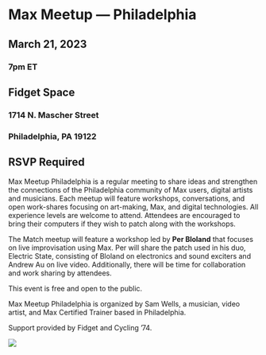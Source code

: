# Max Meetup — Philadelphia 
## March 21, 2023
### 7pm ET
## Fidget Space
### 1714 N. Mascher Street 
### Philadelphia, PA 19122
 
## RSVP Required
 
Max Meetup Philadelphia is a regular meeting to share ideas and strengthen the connections of the Philadelphia community of Max users, digital artists and musicians. Each meetup will feature workshops, conversations, and open work-shares focusing on art-making, Max, and digital technologies. All experience levels are welcome to attend. Attendees are encouraged to bring their computers if they wish to patch along with the workshops.
 
The Match meetup will feature a workshop led by **Per Bloland** that focuses on live improvisation using Max. Per will share the patch used in his duo, Electric State, consisting of Bloland on electronics and sound exciters and Andrew Au on live video. Additionally, there will be time for collaboration and work sharing by attendees.
 
This event is free and open to the public.
 
Max Meetup Philadelphia is organized by Sam Wells, a musician, video artist, and Max Certified Trainer based in Philadelphia.
 
Support provided by Fidget and Cycling ’74.

![](PMM_March23_Graphic@2x.png)
